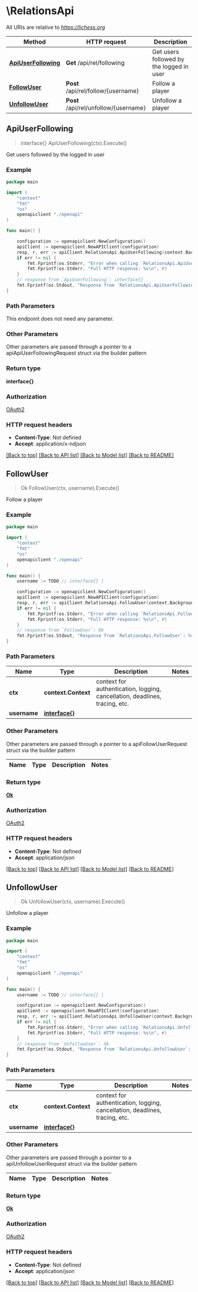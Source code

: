# \RelationsApi

All URIs are relative to *https://lichess.org*

Method | HTTP request | Description
------------- | ------------- | -------------
[**ApiUserFollowing**](RelationsApi.md#ApiUserFollowing) | **Get** /api/rel/following | Get users followed by the logged in user
[**FollowUser**](RelationsApi.md#FollowUser) | **Post** /api/rel/follow/{username} | Follow a player
[**UnfollowUser**](RelationsApi.md#UnfollowUser) | **Post** /api/rel/unfollow/{username} | Unfollow a player



## ApiUserFollowing

> interface{} ApiUserFollowing(ctx).Execute()

Get users followed by the logged in user



### Example

```go
package main

import (
    "context"
    "fmt"
    "os"
    openapiclient "./openapi"
)

func main() {

    configuration := openapiclient.NewConfiguration()
    apiClient := openapiclient.NewAPIClient(configuration)
    resp, r, err := apiClient.RelationsApi.ApiUserFollowing(context.Background()).Execute()
    if err != nil {
        fmt.Fprintf(os.Stderr, "Error when calling `RelationsApi.ApiUserFollowing``: %v\n", err)
        fmt.Fprintf(os.Stderr, "Full HTTP response: %v\n", r)
    }
    // response from `ApiUserFollowing`: interface{}
    fmt.Fprintf(os.Stdout, "Response from `RelationsApi.ApiUserFollowing`: %v\n", resp)
}
```

### Path Parameters

This endpoint does not need any parameter.

### Other Parameters

Other parameters are passed through a pointer to a apiApiUserFollowingRequest struct via the builder pattern


### Return type

**interface{}**

### Authorization

[OAuth2](../README.md#OAuth2)

### HTTP request headers

- **Content-Type**: Not defined
- **Accept**: application/x-ndjson

[[Back to top]](#) [[Back to API list]](../README.md#documentation-for-api-endpoints)
[[Back to Model list]](../README.md#documentation-for-models)
[[Back to README]](../README.md)


## FollowUser

> Ok FollowUser(ctx, username).Execute()

Follow a player



### Example

```go
package main

import (
    "context"
    "fmt"
    "os"
    openapiclient "./openapi"
)

func main() {
    username := TODO // interface{} | 

    configuration := openapiclient.NewConfiguration()
    apiClient := openapiclient.NewAPIClient(configuration)
    resp, r, err := apiClient.RelationsApi.FollowUser(context.Background(), username).Execute()
    if err != nil {
        fmt.Fprintf(os.Stderr, "Error when calling `RelationsApi.FollowUser``: %v\n", err)
        fmt.Fprintf(os.Stderr, "Full HTTP response: %v\n", r)
    }
    // response from `FollowUser`: Ok
    fmt.Fprintf(os.Stdout, "Response from `RelationsApi.FollowUser`: %v\n", resp)
}
```

### Path Parameters


Name | Type | Description  | Notes
------------- | ------------- | ------------- | -------------
**ctx** | **context.Context** | context for authentication, logging, cancellation, deadlines, tracing, etc.
**username** | [**interface{}**](.md) |  | 

### Other Parameters

Other parameters are passed through a pointer to a apiFollowUserRequest struct via the builder pattern


Name | Type | Description  | Notes
------------- | ------------- | ------------- | -------------


### Return type

[**Ok**](Ok.md)

### Authorization

[OAuth2](../README.md#OAuth2)

### HTTP request headers

- **Content-Type**: Not defined
- **Accept**: application/json

[[Back to top]](#) [[Back to API list]](../README.md#documentation-for-api-endpoints)
[[Back to Model list]](../README.md#documentation-for-models)
[[Back to README]](../README.md)


## UnfollowUser

> Ok UnfollowUser(ctx, username).Execute()

Unfollow a player



### Example

```go
package main

import (
    "context"
    "fmt"
    "os"
    openapiclient "./openapi"
)

func main() {
    username := TODO // interface{} | 

    configuration := openapiclient.NewConfiguration()
    apiClient := openapiclient.NewAPIClient(configuration)
    resp, r, err := apiClient.RelationsApi.UnfollowUser(context.Background(), username).Execute()
    if err != nil {
        fmt.Fprintf(os.Stderr, "Error when calling `RelationsApi.UnfollowUser``: %v\n", err)
        fmt.Fprintf(os.Stderr, "Full HTTP response: %v\n", r)
    }
    // response from `UnfollowUser`: Ok
    fmt.Fprintf(os.Stdout, "Response from `RelationsApi.UnfollowUser`: %v\n", resp)
}
```

### Path Parameters


Name | Type | Description  | Notes
------------- | ------------- | ------------- | -------------
**ctx** | **context.Context** | context for authentication, logging, cancellation, deadlines, tracing, etc.
**username** | [**interface{}**](.md) |  | 

### Other Parameters

Other parameters are passed through a pointer to a apiUnfollowUserRequest struct via the builder pattern


Name | Type | Description  | Notes
------------- | ------------- | ------------- | -------------


### Return type

[**Ok**](Ok.md)

### Authorization

[OAuth2](../README.md#OAuth2)

### HTTP request headers

- **Content-Type**: Not defined
- **Accept**: application/json

[[Back to top]](#) [[Back to API list]](../README.md#documentation-for-api-endpoints)
[[Back to Model list]](../README.md#documentation-for-models)
[[Back to README]](../README.md)

